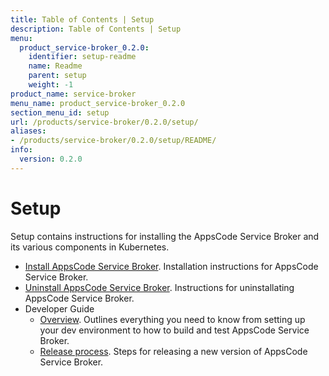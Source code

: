 ```yaml
---
title: Table of Contents | Setup
description: Table of Contents | Setup
menu:
  product_service-broker_0.2.0:
    identifier: setup-readme
    name: Readme
    parent: setup
    weight: -1
product_name: service-broker
menu_name: product_service-broker_0.2.0
section_menu_id: setup
url: /products/service-broker/0.2.0/setup/
aliases:
- /products/service-broker/0.2.0/setup/README/
info:
  version: 0.2.0
---
```


# Setup

Setup contains instructions for installing the AppsCode Service Broker and its various components in Kubernetes.

- [Install AppsCode Service Broker](/products/service-broker/0.2.0/setup/install). Installation instructions for AppsCode Service Broker.
- [Uninstall AppsCode Service Broker](/products/service-broker/0.2.0/setup/uninstall). Instructions for uninstallating AppsCode Service Broker.
- Developer Guide
  - [Overview](/products/service-broker/0.2.0/setup/developer-guide/overview). Outlines everything you need to know from setting up your dev environment to how to build and test AppsCode Service Broker.
  - [Release process](/products/service-broker/0.2.0/setup/developer-guide/release). Steps for releasing a new version of AppsCode Service Broker.
